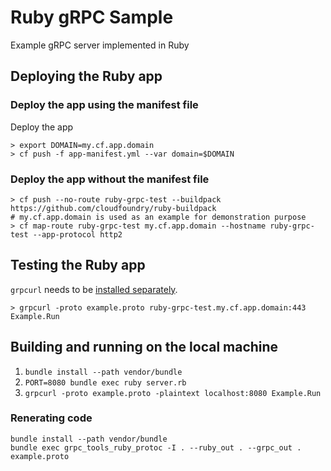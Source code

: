# Ruby gRPC Sample

Example gRPC server implemented in Ruby
## Deploying the Ruby app
### Deploy the app using the manifest file
Deploy the app
```shell
> export DOMAIN=my.cf.app.domain
> cf push -f app-manifest.yml --var domain=$DOMAIN
```

### Deploy the app without the manifest file
```shell
> cf push --no-route ruby-grpc-test --buildpack https://github.com/cloudfoundry/ruby-buildpack
# my.cf.app.domain is used as an example for demonstration purpose
> cf map-route ruby-grpc-test my.cf.app.domain --hostname ruby-grpc-test --app-protocol http2
```

## Testing the Ruby app
`grpcurl` needs to be [installed separately](https://github.com/fullstorydev/grpcurl).
```shell
> grpcurl -proto example.proto ruby-grpc-test.my.cf.app.domain:443 Example.Run
```

## Building and running on the local machine
1. `bundle install --path vendor/bundle`
2. `PORT=8080 bundle exec ruby server.rb`
3. `grpcurl -proto example.proto -plaintext localhost:8080 Example.Run`

### Renerating code

```shell
bundle install --path vendor/bundle
bundle exec grpc_tools_ruby_protoc -I . --ruby_out . --grpc_out . example.proto
```
